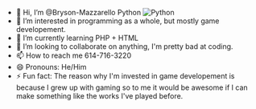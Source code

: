 
- 👋 Hi, I’m @Bryson-Mazzarello
Python	![Python](https://img.shields.io/badge/python-3670A0?style=for-the-badge&logo=python&logoColor=ffdd54)
- 👀 I’m interested in programming as a whole, but mostly game developement.
- 🌱 I’m currently learning PHP + HTML
- 💞️ I’m looking to collaborate on anything, I'm pretty bad at coding.
- 📫 How to reach me 614-716-3220
- 😄 Pronouns: He/Him
- ⚡ Fun fact: The reason why I'm invested in game developement is because I grew up with gaming so to me it would be awesome if I can make something like the works I've played before.

<!---
Bryson-Mazzarello/Bryson-Mazzarello is a ✨ special ✨ repository because its `README.md` (this file) appears on your GitHub profile.
You can click the Preview link to take a look at your changes.
--->

